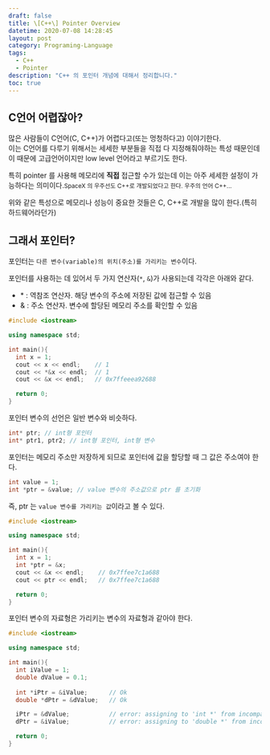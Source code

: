 ```yaml
---
draft: false
title: \[C++\] Pointer Overview
datetime: 2020-07-08 14:28:45
layout: post
category: Programing-Language
tags: 
  - C++
  - Pointer
description: "C++ 의 포인터 개념에 대해서 정리합니다."
toc: true
---
```


## C언어 어렵잖아?

많은 사람들이 C언어(C, C++)가 어렵다고(또는 멍청하다고) 이야기한다.  
이는 C언어를 다루기 위해서는 세세한 부분들을 직접 다 지정해줘야하는 특성 때문인데 이 때문에 고급언어이지만 low level 언어라고 부르기도 한다.  

특히 pointer 를 사용해 메모리에 __직접__ 접근할 수가 있는데 이는 아주 세세한 설정이 가능하다는 의미이다.<small>SpaceX 의 우주선도 C++로 개발되었다고 한다. 우주의 언어 C++...</small>  

위와 같은 특성으로 메모리나 성능이 중요한 것들은 C, C++로 개발을 많이 한다.(특히 하드웨어라던가)

## 그래서 포인터?

포인터는 `다른 변수(variable)의 위치(주소)를 가리키는 변수`이다.  

포인터를 사용하는 데 있어서 두 가지 연산자(`*`, `&`)가 사용되는데 각각은 아래와 같다.

- \* : 역참조 연산자. 해당 변수의 주소에 저장된 값에 접근할 수 있음
- & : 주소 연산자. 변수에 할당된 메모리 주소를 확인할 수 있음  

```c++
#include <iostream>

using namespace std;

int main(){
  int x = 1;
  cout << x << endl;    // 1
  cout << *&x << endl;  // 1
  cout << &x << endl;   // 0x7ffeeea92688

  return 0;
}
```

포인터 변수의 선언은 일반 변수와 비슷하다.

```c++
int* ptr; // int형 포인터
int* ptr1, ptr2; // int형 포인터, int형 변수
```

포인터는 메모리 주소만 저장하게 되므로 포인터에 값을 할당할 때 그 값은 주소여야 한다.  

```c++
int value = 1;
int *ptr = &value; // value 변수의 주소값으로 ptr 를 초기화
```

즉, ptr 는 `value 변수를 가리키는 값`이라고 볼 수 있다.

```c++
#include <iostream>

using namespace std;

int main(){
  int x = 1;
  int *ptr = &x;
  cout << &x << endl;    // 0x7ffee7c1a688
  cout << ptr << endl;   // 0x7ffee7c1a688

  return 0;
}
```  

포인터 변수의 자료형은 가리키는 변수의 자료형과 같아야 한다.

```c++
#include <iostream>

using namespace std;

int main(){
  int iValue = 1;
  double dValue = 0.1;
  
  int *iPtr = &iValue;      // Ok
  double *dPtr = &dValue;   // Ok

  iPtr = &dValue;           // error: assigning to 'int *' from incompatible type 'double *'
  dPtr = &iValue;           // error: assigning to 'double *' from incompatible type 'int *'

  return 0;
}
```  
